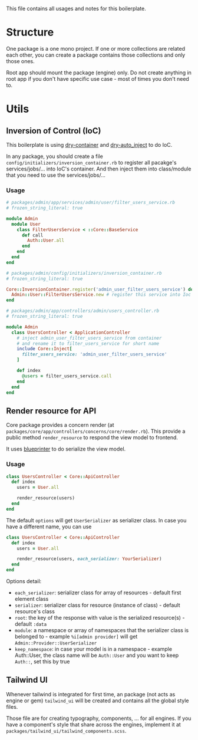 This file contains all usages and notes for this boilerplate.

# Structure

One package is a one mono project. If one or more collections are related each other, you can create a package contains those collections and only those ones.

Root app should mount the package (engine) only. Do not create anything in root app if you don't have specific use case - most of times you don't need to.

# Utils

## Inversion of Control (IoC)

This boilerplate is using [dry-container](https://dry-rb.org/gems/dry-container) and [dry-auto_inject](https://dry-rb.org/gems/dry-auto_inject) to do IoC.

In any package, you should create a file `config/initializers/inversion_container.rb` to register all pacakge's services/jobs/... into IoC's container. And then inject them into class/module that you need to use the services/jobs/...

### Usage

```rb
# packages/admin/app/services/admin/user/filter_users_service.rb
# frozen_string_literal: true

module Admin
  module User
    class FilterUsersService < ::Core::BaseService
      def call
        Auth::User.all
      end
    end
  end
end
```

```rb
# packages/admin/config/initializers/inversion_container.rb
# frozen_string_literal: true

Core::InversionContainer.register('admin_user_filter_users_service') do
  Admin::User::FilterUsersService.new # register this service into Ioc's container from core package
end
```

```rb
# packages/admin/app/controllers/admin/users_controller.rb
# frozen_string_literal: true

module Admin
  class UsersController < ApplicationController
    # inject admin_user_filter_users_service from container
    # and rename it to filter_users_service for short name
    include Core::Inject[
      filter_users_service: 'admin_user_filter_users_service'
    ]

    def index
      @users = filter_users_service.call
    end
  end
end
```

## Render resource for API

Core package provides a concern render (at `packages/core/app/controllers/concerns/core/render.rb`). This provide a public method `render_resource` to respond the view model to frontend.

It uses [blueprinter](https://github.com/procore/blueprinter) to do serialize the view model.

### Usage

```rb
class UsersController < Core::ApiController
  def index
    users = User.all

    render_resource(users)
  end
end
```

The default `options` will get `UserSerializer` as serializer class. In case you have a different name, you can use

```rb
class UsersController < Core::ApiController
  def index
    users = User.all

    render_resource(users, each_serializer: YourSerializer)
  end
end
```

Options detail:

- `each_serializer`: serializer class for array of resources - default first element class
- `serializer`: serializer class for resource (instance of class) - default resource's class
- `root`: the key of the response with value is the serialized resource(s) - default `:data`
- `module`: a namespace or array of namespaces that the serializer class is belonged to - example `%i[admin provider]` will get `Admin::Provider::UserSerializer`
- `keep_namespace`: in case your model is in a namespace - example Auth::User, the class name will be `Auth::User` and you want to keep `Auth::`, set this by true

## Tailwind UI

Whenever tailwind is integrated for first time, an package (not acts as engine or gem) `tailwind_ui` will be created and contains all the global style files.

Those file are for creating typography, components, ... for all engines. If you have a component's style that share across the engines, implement it at `packages/tailwind_ui/tailwind_components.scss`.
